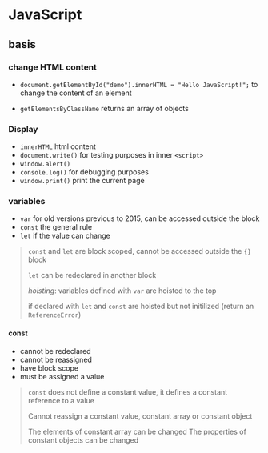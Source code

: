 # JavaScript

## basis

### change HTML content

- `document.getElementById("demo").innerHTML = "Hello JavaScript!";` to change the content of an element

- `getElementsByClassName` returns an array of objects

### Display

- `innerHTML` html content
- `document.write()` for testing purposes in inner `<script>`
- `window.alert()`
- `console.log()` for debugging purposes
- `window.print()` print the current page

### variables

- `var` for old versions previous to 2015, can be accessed outside the block
- `const` the general rule
- `let` if the value can change

> `const` and `let` are block scoped, cannot be accessed outside the `{}` block
>
> `let` can be redeclared in another block
>
> *hoisting*: variables defined with `var` are hoisted to the top
>
> if declared with `let` and `const` are hoisted but not initilized (return an `ReferenceError`)

#### const

- cannot be redeclared
- cannot be reassigned
- have block scope
- must be assigned a value

> `const` does not define a constant value, it defines a constant reference to a value
>
> Cannot reassign a constant value, constant array or constant object
>
> The elements of constant array can be changed
> The properties of constant objects can be changed
